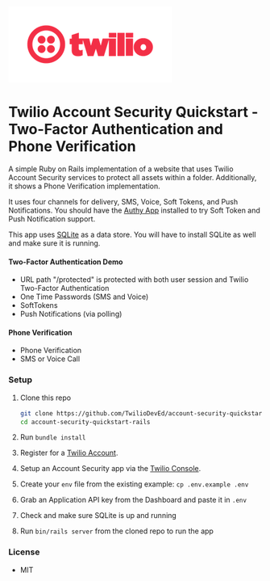 ![Twilio Logo](./twilio_logo_red.png)
# Twilio Account Security Quickstart - Two-Factor Authentication and Phone Verification

A simple Ruby on Rails implementation of a website that uses Twilio Account
Security services to protect all assets within a folder. Additionally, it
shows a Phone Verification implementation.

It uses four channels for delivery, SMS, Voice, Soft Tokens, and Push
Notifications. You should have the [Authy App](https://authy.com/download/)
installed to try Soft Token and Push Notification support.

This app uses [SQLite](https://www.sqlite.org/) as a data store. You will
have to install SQLite as well and make sure it is running.

#### Two-Factor Authentication Demo
- URL path "/protected" is protected with both user session and Twilio Two-Factor Authentication
- One Time Passwords (SMS and Voice)
- SoftTokens
- Push Notifications (via polling)

#### Phone Verification
- Phone Verification
- SMS or Voice Call

### Setup
1. Clone this repo
   ```sh
   git clone https://github.com/TwilioDevEd/account-security-quickstart-rails.git
   cd account-security-quickstart-rails
   ```

1. Run `bundle install`

1. Register for a [Twilio Account](https://www.twilio.com/).

1. Setup an Account Security app via the [Twilio Console](https://twilio.com/console).

1. Create your `env` file from the existing example: `cp .env.example .env`

1. Grab an Application API key from the Dashboard and paste it in `.env`

1. Check and make sure SQLite is up and running

1. Run `bin/rails server` from the cloned repo to run the app

### License
- MIT
